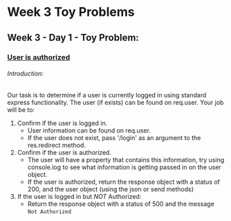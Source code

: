# Week 3 Toy Problems

## Week 3 - Day 1 - Toy Problem:

### [User is authorized](https://repl.it/@shea_close/Week-3-Day-1)

###### Introduction:

Our task is to determine if a user is currently logged in using standard express functionality. The user (if exists) can be found on req.user. Your job will be to:

1.  Confirm if the user is logged in.
    * User information can be found on req.user.
    * If the user does not exist, pass '/login' as an argument to the res.redirect method.
1.  Confirm if the user is authorized.
    * The user will have a property that contains this information, try using console.log to see what information is getting passed in on the user object.
    * If the user is authorized, return the response object with a status of 200, and the user object (using the json or send methods)
1.  If the user is logged in but _NOT_ Authorized:
    * Return the response object with a status of 500 and the message `Not Authorized`

